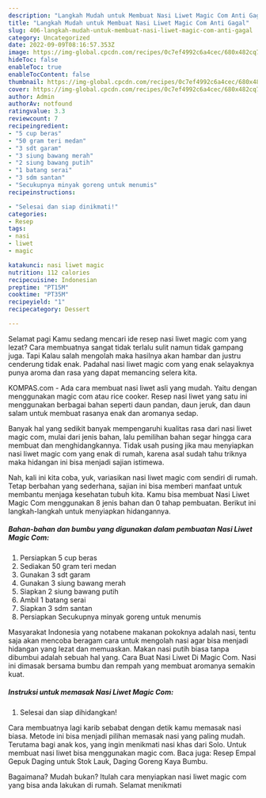 ```yaml
---
description: "Langkah Mudah untuk Membuat Nasi Liwet Magic Com Anti Gagal"
title: "Langkah Mudah untuk Membuat Nasi Liwet Magic Com Anti Gagal"
slug: 406-langkah-mudah-untuk-membuat-nasi-liwet-magic-com-anti-gagal
category: Uncategorized
date: 2022-09-09T08:16:57.353Z
image: https://img-global.cpcdn.com/recipes/0c7ef4992c6a4cec/680x482cq70/nasi-liwet-magic-com-foto-resep-utama.jpg
hideToc: false
enableToc: true
enableTocContent: false
thumbnail: https://img-global.cpcdn.com/recipes/0c7ef4992c6a4cec/680x482cq70/nasi-liwet-magic-com-foto-resep-utama.jpg
cover: https://img-global.cpcdn.com/recipes/0c7ef4992c6a4cec/680x482cq70/nasi-liwet-magic-com-foto-resep-utama.jpg
author: Admin
authorAv: notfound
ratingvalue: 3.3
reviewcount: 7
recipeingredient:
- "5 cup beras"
- "50 gram teri medan"
- "3 sdt garam"
- "3 siung bawang merah"
- "2 siung bawang putih"
- "1 batang serai"
- "3 sdm santan"
- "Secukupnya minyak goreng untuk menumis"
recipeinstructions:

- "Selesai dan siap dinikmati!"
categories:
- Resep
tags:
- nasi
- liwet
- magic

katakunci: nasi liwet magic 
nutrition: 112 calories
recipecuisine: Indonesian
preptime: "PT15M"
cooktime: "PT35M"
recipeyield: "1"
recipecategory: Dessert

---
```



Selamat pagi Kamu sedang mencari ide resep nasi liwet magic com yang lezat? Cara membuatnya sangat tidak terlalu sulit namun tidak gampang juga. Tapi Kalau salah mengolah maka hasilnya akan hambar dan justru cenderung tidak enak. Padahal nasi liwet magic com yang enak selayaknya punya aroma dan rasa yang dapat memancing selera kita.


KOMPAS.com - Ada cara membuat nasi liwet asli yang mudah. Yaitu dengan menggunakan magic com atau rice cooker. Resep nasi liwet yang satu ini menggunakan berbagai bahan seperti daun pandan, daun jeruk, dan daun salam untuk membuat rasanya enak dan aromanya sedap.

Banyak hal yang sedikit banyak mempengaruhi kualitas rasa dari nasi liwet magic com, mulai dari jenis bahan, lalu pemilihan bahan segar hingga cara membuat dan menghidangkannya. Tidak usah pusing jika mau menyiapkan nasi liwet magic com yang enak di rumah, karena asal sudah tahu triknya maka hidangan ini bisa menjadi sajian istimewa.


Nah, kali ini kita coba, yuk, variasikan nasi liwet magic com sendiri di rumah. Tetap berbahan yang sederhana, sajian ini bisa memberi manfaat untuk membantu menjaga kesehatan tubuh kita. Kamu bisa membuat Nasi Liwet Magic Com menggunakan 8 jenis bahan dan 0 tahap pembuatan. Berikut ini langkah-langkah untuk menyiapkan hidangannya.

<!--inarticleads1-->

##### Bahan-bahan dan bumbu yang digunakan dalam pembuatan Nasi Liwet Magic Com:

1. Persiapkan 5 cup beras
1. Sediakan 50 gram teri medan
1. Gunakan 3 sdt garam
1. Gunakan 3 siung bawang merah
1. Siapkan 2 siung bawang putih
1. Ambil 1 batang serai
1. Siapkan 3 sdm santan
1. Persiapkan Secukupnya minyak goreng untuk menumis


Masyarakat Indonesia yang notabene makanan pokoknya adalah nasi, tentu saja akan mencoba beragam cara untuk mengolah nasi agar bisa menjadi hidangan yang lezat dan memuaskan. Makan nasi putih biasa tanpa dibumbui adalah sebuah hal yang. Cara Buat Nasi Liwet Di Magic Com. Nasi ini dimasak bersama bumbu dan rempah yang membuat aromanya semakin kuat. 

<!--inarticleads2-->

##### Instruksi untuk memasak Nasi Liwet Magic Com:


1. Selesai dan siap dihidangkan!

Cara membuatnya lagi karib sebabat dengan detik kamu memasak nasi biasa. Metode ini bisa menjadi pilihan memasak nasi yang paling mudah. Terutama bagi anak kos, yang ingin menikmati nasi khas dari Solo. Untuk membuat nasi liwet bisa menggunakan magic com. Baca juga: Resep Empal Gepuk Daging untuk Stok Lauk, Daging Goreng Kaya Bumbu. 

Bagaimana? Mudah bukan? Itulah cara menyiapkan nasi liwet magic com yang bisa anda lakukan di rumah. Selamat menikmati
